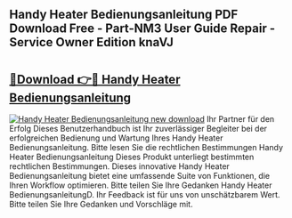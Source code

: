## Handy Heater Bedienungsanleitung PDF Download Free - Part-NM3 User Guide Repair - Service Owner Edition knaVJ

# <h2><a href="http://df5utz.blite.top/?on=Handy+Heater+Bedienungsanleitung">🔗Download 👉🔴 Handy Heater Bedienungsanleitung</a></h2>

[![Handy Heater Bedienungsanleitung new download](https://i.imgur.com/lujVjoI.png)](http://df5utz.blite.top/?on=Handy+Heater+Bedienungsanleitung)
Ihr Partner für den Erfolg Dieses Benutzerhandbuch ist Ihr zuverlässiger Begleiter bei der erfolgreichen Bedienung und Wartung Ihres Handy Heater Bedienungsanleitung. Bitte lesen Sie die rechtlichen Bestimmungen Handy Heater Bedienungsanleitung Dieses Produkt unterliegt bestimmten rechtlichen Bestimmungen. Dieses innovative Handy Heater Bedienungsanleitung bietet eine umfassende Suite von Funktionen, die Ihren Workflow optimieren. Bitte teilen Sie Ihre Gedanken Handy Heater BedienungsanleitungD. Ihr Feedback ist für uns von unschätzbarem Wert. Bitte teilen Sie Ihre Gedanken und Vorschläge mit.
